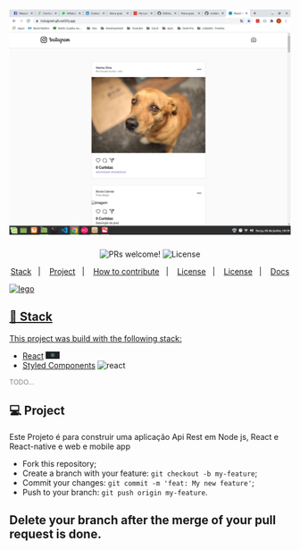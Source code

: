 <h1 align="center">
    <img alt="UI Components" src="instarocket.png" width="600px" />
</h1>

<p align="center">
  <img alt="PRs welcome!" src="https://img.shields.io/badge/PRs-welcome-dc3c3c.svg">
  <img alt="License" src="https://img.shields.io/badge/License-MIT-dc3c3c.svg">
</p>

<p align="center">
  <a href="#rocket-stack">Stack</a>&nbsp;&nbsp;&nbsp;|&nbsp;&nbsp;&nbsp;
  <a href="#-project">Project</a>&nbsp;&nbsp;&nbsp;|&nbsp;&nbsp;&nbsp;
  <a href="#-how-to-contribute">How to contribute</a>&nbsp;&nbsp;&nbsp;|&nbsp;&nbsp;&nbsp;
  <a href="#memo-license">License</a>&nbsp;&nbsp;&nbsp;|&nbsp;&nbsp;&nbsp;
  <a href="#memo-license">License</a>&nbsp;&nbsp;&nbsp;|&nbsp;&nbsp;&nbsp;
  <a href="docs/index.md">Docs</a>
</p>
  <p>
    <A href="https://instagram-gfs.netlify.app/instagram-gfs.netlify.app</a></
    </p>

<br>

<div align="center">
  <img src="src/assets/lego.jpg" alt="lego" />
</div>

## :rocket: Stack

This project was build with the following stack:

- [React](https://reactjs.org) <img alt="react" src="logo-og.png" width="25px" />
- [Styled Components](https://styled-components.com/) <img alt="react" src="src/assets/styled-components.png" width="35px" />

<p style="color: grey; font-size: 12px">TODO...</p>

## 💻 Project
Este Projeto é para construir uma aplicação Api  Rest em Node js, React e React-native e  web e mobile app

- Fork this repository;
- Create a branch with your feature: `git checkout -b my-feature`;
- Commit your changes: `git commit -m 'feat: My new feature'`;
- Push to your branch: `git push origin my-feature`.

Delete your branch after the merge of your pull request is done.
---

